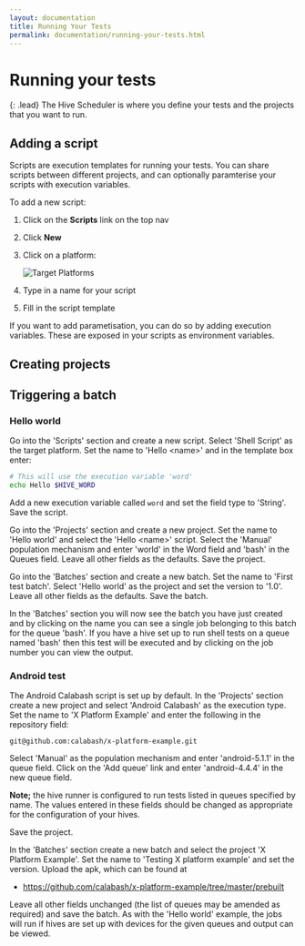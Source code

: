 ```yaml
---
layout: documentation
title: Running Your Tests
permalink: documentation/running-your-tests.html
---
```


# Running your tests

{: .lead}
The Hive Scheduler is where you define your tests and the projects that you want
to run.

## Adding a script

Scripts are execution templates for running your tests. You can share scripts
between different projects, and can optionally paramterise your scripts with
execution variables.

To add a new script:

1.  Click on the **Scripts** link on the top nav

2.  Click **New**

3.  Click on a platform:

    ![Target Platforms](/hive-ci/images/script-types.jpg)

4.  Type in a name for your script

5.  Fill in the script template

If you want to add parametisation, you can do so by adding execution variables.
These are exposed in your scripts as environment variables.

## Creating projects



## Triggering a batch



### Hello world

Go into the 'Scripts' section and create a new script. Select
'Shell Script' as the target platform.
Set the name to 'Hello \<name\>' and in the template box enter:

```bash
# This will use the execution variable 'word'
echo Hello $HIVE_WORD
```

Add a new execution variable called `word` and set the field type to 'String'. Save the script.

Go into the 'Projects' section and create a new project. Set the name to
'Hello world' and select the 'Hello \<name\>' script. Select the
'Manual' population mechanism and enter 'world' in the Word field and 'bash'
in the Queues field. Leave all other fields as the defaults. Save the project.

Go into the 'Batches' section and create a new batch. Set the name to 'First
test batch'. Select 'Hello world' as the project and set the version to '1.0'.
Leave all other fields as the defaults. Save the batch.

In the 'Batches' section you will now see the batch you have just created and
by clicking on the name you can see a single job belonging to this batch for
the queue 'bash'. If you have a hive set up to run shell tests on a queue
named 'bash' then this test will be executed and by clicking on the job number
you can view the output.

### Android test

The Android Calabash script is set up by default. In the 'Projects'
section create a new project and select 'Android Calabash' as the execution
type. Set the name to 'X Platform Example' and enter the following in the
repository field:

```
git@github.com:calabash/x-platform-example.git
```

Select 'Manual' as the population mechanism and enter 'android-5.1.1' in the
queue field. Click on the 'Add queue' link and enter 'android-4.4.4' in the
new queue field.

**Note;** the hive runner is configured to run tests listed
in queues specified by name. The values entered in these fields should be
changed as appropriate for the configuration of your hives.

Save the project.

In the 'Batches' section create a new batch and select the project 'X Platform
Example'. Set the name to 'Testing X platform example' and set the version.
Upload the apk, which can be found at

* https://github.com/calabash/x-platform-example/tree/master/prebuilt

Leave all other fields unchanged (the list of queues may be amended as required)
and save the batch. As with the 'Hello world' example, the jobs will run if
hives are set up with devices for the given queues and output can be viewed.


